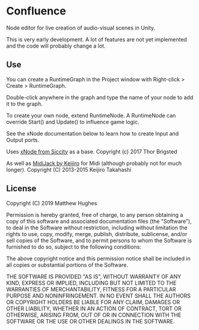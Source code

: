 # Confluence
Node editor for live creation of audio-visual scenes in Unity.

This is very early development.
A lot of features are not yet implemented and the code will probably change a lot.

## Use

You can create a RuntimeGraph in the Project window with Right-click > Create > RuntimeGraph.

Double-click anywhere in the graph and type the name of your node to add it to the graph.


To create your own node, extend RuntimeNode.
A RuntimeNode can override Start() and Update() to influence game logic.

See the xNode documentation below to learn how to create Input and Output ports.


Uses [xNode from Siccity](https://github.com/Siccity/xNode) as a base.
Copyright (c) 2017 Thor Brigsted

As well as [MidiJack by Keijiro](https://github.com/keijiro/MidiJack) for Midi (although probably not for much longer).
Copyright (C) 2013-2015 Keijiro Takahashi

## License

Copyright (C) 2019 Matthew Hughes

Permission is hereby granted, free of charge, to any person obtaining a copy of this software and associated documentation files (the "Software"), to deal in the Software without restriction, including without limitation the rights to use, copy, modify, merge, publish, distribute, sublicense, and/or sell copies of the Software, and to permit persons to whom the Software is furnished to do so, subject to the following conditions:

The above copyright notice and this permission notice shall be included in all copies or substantial portions of the Software.

THE SOFTWARE IS PROVIDED "AS IS", WITHOUT WARRANTY OF ANY KIND, EXPRESS OR IMPLIED, INCLUDING BUT NOT LIMITED TO THE WARRANTIES OF MERCHANTABILITY, FITNESS FOR A PARTICULAR PURPOSE AND NONINFRINGEMENT. IN NO EVENT SHALL THE AUTHORS OR COPYRIGHT HOLDERS BE LIABLE FOR ANY CLAIM, DAMAGES OR OTHER LIABILITY, WHETHER IN AN ACTION OF CONTRACT, TORT OR OTHERWISE, ARISING FROM, OUT OF OR IN CONNECTION WITH THE SOFTWARE OR THE USE OR OTHER DEALINGS IN THE SOFTWARE.
